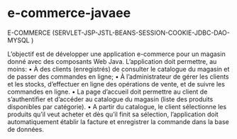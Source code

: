 # e-commerce-javaee
E-COMMERCE (SERVLET-JSP-JSTL-BEANS-SESSION-COOKIE-JDBC-DAO-MYSQL )


L’objectif est de développer une application e-commerce pour un magasin donné avec
des composants Web Java.
L’application doit permettre, au moins:
• À des clients (enregistrés) de consulter le catalogue du magasin et de passer des
commandes en ligne;
• À l’administrateur de gérer les clients et les stocks, d’effectuer en ligne des opérations de
vente, et de suivre les commandes en ligne.
• La page d’accueil doit permettre au client de s’authentifier et d’accéder au catalogue du
magasin (liste des produits disponibles par catégorie).
• A partir du catalogue, le client sélectionne les produits qu’il veut acheter et dès qu’il finit
sa sélection, l’application doit automatiquement établir la facture et enregistrer la
commande dans la base de données.
